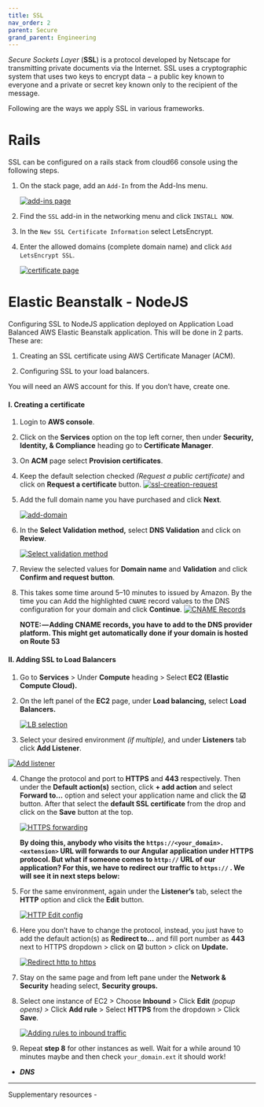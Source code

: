 ```yaml
---
title: SSL
nav_order: 2
parent: Secure
grand_parent: Engineering
---
```

*Secure Sockets Layer* (**SSL**) is a protocol developed by Netscape for transmitting private documents via the Internet. SSL uses a cryptographic system that uses two keys to encrypt data − a public key known to everyone and a private or secret key known only to the recipient of the message.

Following are the ways we apply SSL in various frameworks.

# Rails

SSL can be configured on a rails stack from cloud66 console using the following steps.

1. On the stack page, add an `Add-In` from the Add-Ins menu.

	[![add-ins page](/assets/images/add-ins-c66.png)](/assets/images/add-ins-c66.png)

2. Find the `SSL` add-in in the networking menu and click `INSTALL NOW`.

3. In the `New SSL Certificate Information` select LetsEncrypt.

4. Enter the allowed domains (complete domain name) and click `Add LetsEncrypt SSL`.

	[![certificate page](/assets/images/domain-name-ssl-c66.png)](/assets/images/domain-name-ssl-c66.png)

# Elastic Beanstalk - NodeJS

Configuring SSL to NodeJS application deployed on Application Load Balanced AWS Elastic Beanstalk application. This will be done in 2 parts. These are:

1. Creating an SSL certificate using AWS Certificate Manager (ACM).

2. Configuring SSL to your load balancers.



You will need an AWS account for this. If you don’t have, create one.

#### I. Creating a certificate

1. Login to **AWS console**.

2. Click on the **Services** option on the top left corner, then under **Security, Identity, & Compliance** heading go to **Certificate Manager**.

3. On **ACM** page select **Provision certificates**.

4. Keep the default selection checked *(Request a public certificate)* and click on **Request a certificate** button.
    [![ssl-creation-request](/assets/images/elb-ssl-creation-request.png)](/assets/images/elb-ssl-creation-request.png)

5. Add the full domain name you have purchased and click **Next**.

   [![add-domain](/assets/images/elb-ssl-creation-add-domain.png)](/assets/images/elb-ssl-creation-add-domain.png)

6. In the **Select Validation method,** select **DNS Validation** and click on **Review**.

   [![Select validation method](/assets/images/elb-ssl-creation-validation-method.png)](/assets/images/elb-ssl-creation-validation-method.png)

7. Review the selected values for **Domain name** and **Validation** and click **Confirm and request button**.

8. This takes some time around 5–10 minutes to issued by Amazon. By the time you can Add the highlighted `CNAME` record values to the DNS configuration for your domain and click **Continue**.
   [![CNAME Records](/assets/images/elb-ssl-creation-cname-records.png)](/assets/images/elb-ssl-creation-cname-records.png)

   **NOTE: — Adding CNAME records, you have to add to the DNS provider platform. This might get automatically done if your domain is hosted on Route 53**

#### II. Adding SSL to Load Balancers

1.  Go to **Services** > Under **Compute** heading > Select **EC2 (Elastic Compute Cloud).**

2. On the left panel of the **EC2** page, under **Load balancing,** select **Load Balancers.**

   [![LB selection](/assets/images/elb-goto-load-balancers-page.png)](/assets/images/elb-goto-load-balancers-page.png)

3.  Select your desired environment *(if multiple),* and under **Listeners** tab click **Add Listener**.

   [![Add listener](/assets/images/elb-lb-add-listener.png)](/assets/images/elb-lb-add-listener.png)

4. Change the protocol and port to **HTTPS** and **443** respectively. Then under the **Default action(s)** section, click **+ add action** and select **Forward to…** option and select your application name and click the **☑** button. After that select the **default SSL certificate** from the drop and click on the **Save** button at the top.

   [![HTTPS forwarding](/assets/images/elb-lb-https-forward.png)](/assets/images/elb-lb-https-forward.png)

   **By doing this, anybody who visits the `https://<your_domain>.<extension>` URL will forwards to our Angular application under HTTPS protocol. But what if someone comes to `http://` URL of our application? For this, we have to redirect our traffic to `https://` . We will see it in next steps below:**

5. For the same environment, again under the **Listener’s** tab, select the **HTTP** option and click the **Edit** button.

   [![HTTP Edit config](/assets/images/elb-lb-http-edit.png)](/assets/images/elb-lb-http-edit.png)

6. Here you don’t have to change the protocol, instead, you just have to add the default action(s) as **Redirect to…** and fill port number as **443** next to HTTPS dropdown > click on **☑** button > click on **Update.**

   [![Redirect http to https](/assets/images/elb-lb-https-redirect.png)](/assets/images/elb-lb-https-redirect.png)

7. Stay on the same page and from left pane under the **Network & Security** heading select, **Security groups.**

8. Select one instance of EC2 > Choose **Inbound** > Click **Edit** *(popup opens) >* Click **Add rule** > Select **HTTPS** from the dropdown > Click **Save**.

   [![Adding rules to inbound traffic](/assets/images/elb-lb-add-rules-security-grps.png)](/assets/images/elb-lb-add-rules-security-grps.png)

9. Repeat **step 8** for other instances as well. Wait for a while around 10 minutes maybe and then check `your_domain.ext` it should work!



- ***DNS***



----


Supplementary resources -
